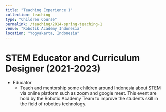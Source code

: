 ```yaml
---
title: "Teaching Experience 1"
collection: teaching
type: "Children Course"
permalink: /teaching/2014-spring-teaching-1
venue: "Robotik Academy Indonesia"
location: "Yogyakarta, Indonesia"
---
```


STEM Educator and Curriculum Designer (2021-2023)
======

* Educator
    * Teach and mentorship some children around Indonesia about STEM via online platform such as zoom and google meet.
This event are hold by the Robotic Academy Team to improve the students skill in the field of robotics technology.
